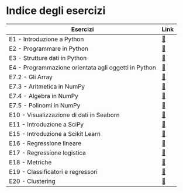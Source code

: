 # Indice degli esercizi

| Esercizi | Link |
| --------- | ---- |
| E1 - Introduzione a Python | [:link:](../01_python/01_intro/exercises.md) |
| E2 - Programmare in Python | [:link:](../01_python/02_syntax/exercises.md) |
| E3 - Strutture dati in Python | [:link:](../01_python/03_data_structures/exercises.md) |
| E4 - Programmazione orientata agli oggetti in Python | [:link:](../01_python/04_classes/exercises.md) |
| E7.2 - Gli Array | [:link:](../02_libs/07_numpy/02_array/exercises.md) |
| E7.3 - Aritmetica in NumPy | [:link:](../02_libs/07_numpy/03_fundamentals/exercises.md) |
| E7.4 - Algebra in NumPy | [:link:](../02_libs/07_numpy/04_algebra/exercises.md) |
| E7.5 - Polinomi in NumPy | [:link:](../02_libs/07_numpy/05_polynomials/exercises.md) |
| E10 - Visualizzazione di dati in Seaborn | [:link:](../02_libs/10_seaborn/exercises.md) |
| E11 - Introduzione a SciPy | [:link:](../02_libs/11_scipy/exercises.md) |
| E15 - Introduzione a Scikit Learn | [:link:](../03_ml_sklearn/15_intro_sklearn/exercises.md) |
| E16 - Regressione lineare | [:link:](../03_ml_sklearn/16_lin_reg/exercises.md) |
| E17 - Regressione logistica | [:link:](../03_ml_sklearn/17_logistic/exercises.md) |
| E18 - Metriche | [:link:](../03_ml_sklearn/18_metrics/exercises.md) |
| E19 - Classificatori e regressori | [:link:](../03_ml_sklearn/19_classifiers_regressors/exercises.md) |
| E20 - Clustering | [:link:](../03_ml_sklearn/20_clustering/exercises.md) |
